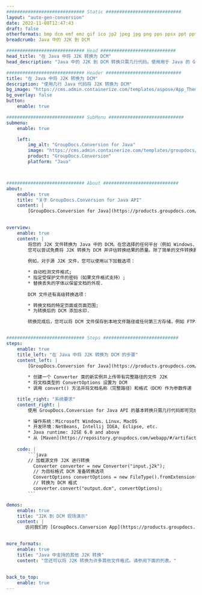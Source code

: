 ```yaml
---
############################# Static ############################
layout: "auto-gen-conversion"
date: 2022-11-08T12:47:43
draft: false
otherformats: bmp dcm emf emz gif ico jp2 jpeg jpg png pps ppsx ppt pptx psb psd svg svgz tga tif tiff webp wmf wmz
breadcrumb: Java 中的 J2K 到 DCM

############################# Head ############################
head_title: "在 Java 中将 J2K 转换为 DCM"
head_description: "Java 中的 J2K 到 DCM 转换只需几行代码。使用用于 Java 的 GroupDocs 文档转换 API 转换 160 多种文件格式"

############################# Header ############################
title: "在 Java 中将 J2K 转换为 DCM"
description: "使用几行 Java 代码将 J2K 转换为 DCM"
bg_image: "https://cms.admin.containerize.com/templates/aspose/App_Themes/V3/images/bg/header1.png"
bg_overlay: false
button:
    enable: true

############################# SubMenu ############################
submenu:
    enable: true

    left:
        img_alt: "GroupDocs.Conversion for Java"
        image: "https://cms.admin.containerize.com/templates/groupdocs/images/product-logos/90x90-noborder/groupdocs-conversion-java.png"
        product: "GroupDocs.Conversion"
        platform: "Java"



############################# About ############################
about:
    enable: true
    title: "关于 GroupDocs.Conversion for Java API"
    content: |
        [GroupDocs.Conversion for Java](https://products.groupdocs.com/conversion/java/) 是一种高级文件格式转换 API，用于在 Microsoft Office、OpenDocument、PDF、HTML、电子邮件、CAD 等流行图像和文档格式之间进行转换。只需几行代码即可完成更多工作。本机 API 会自动检测原始文档的格式，并提供许多选项来自定义转换后的文档。除了从文档中提取信息的功能外，它还默认支持将转换结果缓存到本地磁盘。但是，任何类型的缓存存储都可以通过实施适当的接口来支持 - Amazon S3、Dropbox、Google Drive、Windows Azure、Reddis 或任何其他接口。
    

overview:
    enable: true
    content: |
        将您的 J2K 文件转换为 Java 中的 DCM。在您选择的任何平台（例如 Windows、Linux、macOS）上，只需几行 Java 代码。
        您可以尝试免费将 J2K 转换为 DCM 并评估转换结果的质量。除了简单的文件转换脚本外，您还可以尝试更复杂的选项来加载 J2K 源文件并存储 DCM 输出。 
        
        例如，对于源 J2K 文件，您可以使用以下加载选项：

        * 自动检测文件格式;
        * 指定受保护文件的密码（如果文件格式支持）;
        * 替换丢失的字体以保留文档的外观.
        
        DCM 文件还有高级转换选项：

        * 转换文档的特定页面或页面范围;
        * 为转换后的 DCM 添加水印.

        转换完成后，您可以将 DCM 文件保存到本地文件路径或任何第三方存储，例如 FTP、Amazon S3、Google Drive、Dropbox 等。请注意 - 转换 J2K到 DCM，您不需要安装任何额外的软件，例如 MS Office、Open Office、Adobe Acrobat Reader 等。


############################# Steps ############################
steps:
    enable: true
    title_left: "在 Java 中将 J2K 转换为 DCM 的步骤"
    content_left: |
        [GroupDocs.Conversion for Java](https://products.groupdocs.com/conversion/java/) 允许开发人员使用几行代码轻松地将 J2K 文件转换为 DCM。
        
        * 创建一个 Converter 类的新实例并上传带有完整路径的文件 J2K
        * 将文档类型的 ConvertOptions 设置为 DCM
        * 调用 convert() 方法并将文档名称（完整路径）和格式（DCM）作为参数传递

    title_right: "系统要求"
    content_right: |
        使用 GroupDocs.Conversion for Java API 的基本转换只需几行代码即可完成。所有主要平台和操作系统都支持我们的 API。在执行以下代码之前，请确保您的系统上安装了以下先决条件。

        * 操作系统：Microsoft Windows、Linux、MacOS
        * 开发环境：NetBeans, Intellij IDEA, Eclipse, etc.
        * Java runtime: J2SE 6.0 and above
        * 从 [Maven](https://repository.groupdocs.com/webapp/#/artifacts/browse/tree/General/repo/com/groupdocs/groupdocs-conversion) 获取最新的 GroupDocs.Conversion for Java
         
    code: |
        ```java    
        // 加载源文件 J2K 进行转换
          Converter converter = new Converter("input.j2k");
          // 为目标格式 DCM 准备转换选项
          ConvertOptions convertOptions = new FileType().fromExtension("dcm").getConvertOptions();
          // 转换为 DCM 格式
          converter.convert("output.dcm", convertOptions);
        ```

demos:
    enable: true
    title: "J2K 到 DCM 现场演示"
    content: |
       访问我们的 [GroupDocs.Conversion App](https://products.groupdocs.app/conversion/family) 网站并立即尝试 J2K 到 DCM 转换。免费演示具有以下好处
          

more_formats:
    enable: true
    title: "Java 中支持的其他 J2K 转换"
    content: "您还可以将 J2K 转换为许多其他文件格式。请参阅下面的列表。"
       
       
back_to_top:
    enable: true
---
```

